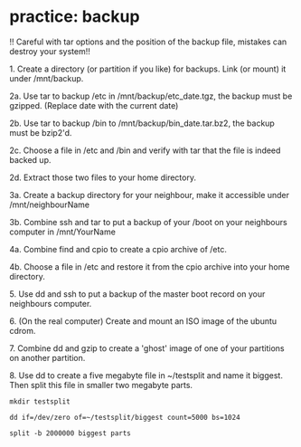 # practice: backup

!! Careful with tar options and the position of the backup file,
mistakes can destroy your system!!

1\. Create a directory (or partition if you like) for backups. Link (or
mount) it under /mnt/backup.

2a. Use tar to backup /etc in /mnt/backup/etc_date.tgz, the backup must
be gzipped. (Replace date with the current date)

2b. Use tar to backup /bin to /mnt/backup/bin_date.tar.bz2, the backup
must be bzip2\'d.

2c. Choose a file in /etc and /bin and verify with tar that the file is
indeed backed up.

2d. Extract those two files to your home directory.

3a. Create a backup directory for your neighbour, make it accessible
under /mnt/neighbourName

3b. Combine ssh and tar to put a backup of your /boot on your neighbours
computer in /mnt/YourName

4a. Combine find and cpio to create a cpio archive of /etc.

4b. Choose a file in /etc and restore it from the cpio archive into your
home directory.

5\. Use dd and ssh to put a backup of the master boot record on your
neighbours computer.

6\. (On the real computer) Create and mount an ISO image of the ubuntu
cdrom.

7\. Combine dd and gzip to create a \'ghost\' image of one of your
partitions on another partition.

8\. Use dd to create a five megabyte file in \~/testsplit and name it
biggest. Then split this file in smaller two megabyte parts.

    mkdir testsplit

    dd if=/dev/zero of=~/testsplit/biggest count=5000 bs=1024

    split -b 2000000 biggest parts
